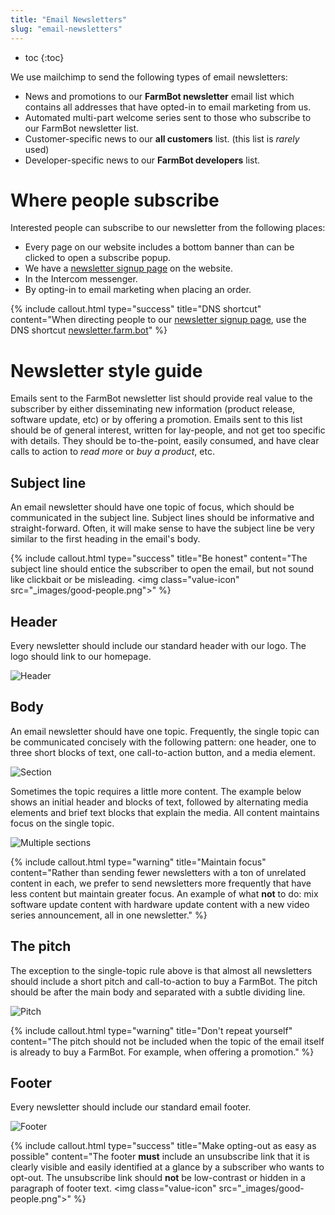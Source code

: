```yaml
---
title: "Email Newsletters"
slug: "email-newsletters"
---
```


* toc
{:toc}

We use mailchimp to send the following types of email newsletters:
  * News and promotions to our **FarmBot newsletter** email list which contains all addresses that have opted-in to email marketing from us.
  * Automated multi-part welcome series sent to those who subscribe to our FarmBot newsletter list.
  * Customer-specific news to our **all customers** list. (this list is *rarely* used)
  * Developer-specific news to our **FarmBot developers** list.

# Where people subscribe
Interested people can subscribe to our newsletter from the following places:
  * Every page on our website includes a bottom banner than can be clicked to open a subscribe popup.
  * We have a [newsletter signup page](http://newsletter.farm.bot) on the website.
  * In the Intercom messenger.
  * By opting-in to email marketing when placing an order.

{%
include callout.html
type="success"
title="DNS shortcut"
content="When directing people to our [newsletter signup page](http://newsletter.farm.bot), use the DNS shortcut [newsletter.farm.bot](http://newsletter.farm.bot)"
%}

# Newsletter style guide
Emails sent to the FarmBot newsletter list should provide real value to the subscriber by either disseminating new information (product release, software update, etc) or by offering a promotion. Emails sent to this list should be of general interest, written for lay-people, and not get too specific with details. They should be to-the-point, easily consumed, and have clear calls to action to *read more* or *buy a product*, etc.

## Subject line
An email newsletter should have one topic of focus, which should be communicated in the subject line. Subject lines should be informative and straight-forward. Often, it will make sense to have the subject line be very similar to the first heading in the email's body.

{%
include callout.html
type="success"
title="Be honest"
content="The subject line should entice the subscriber to open the email, but not sound like clickbait or be misleading. <span><img class=\"value-icon\" src=\"_images/good-people.png\"></span>"
%}

## Header
Every newsletter should include our standard header with our logo. The logo should link to our homepage.

![Header](_images/Header.jpg)

## Body
An email newsletter should have one topic. Frequently, the single topic can be communicated concisely with the following pattern: one header, one to three short blocks of text, one call-to-action button, and a media element.

![Section](_images/Section.jpg)

Sometimes the topic requires a little more content. The example below shows an initial header and blocks of text, followed by alternating media elements and brief text blocks that explain the media. All content maintains focus on the single topic.

![Multiple sections](_images/Multiple_sections.jpg)



{%
include callout.html
type="warning"
title="Maintain focus"
content="Rather than sending fewer newsletters with a ton of unrelated content in each, we prefer to send newsletters more frequently that have less content but maintain greater focus. An example of what **not** to do: mix software update content with hardware update content with a new video series announcement, all in one newsletter."
%}

## The pitch
The exception to the single-topic rule above is that almost all newsletters should include a short pitch and call-to-action to buy a FarmBot. The pitch should be after the main body and separated with a subtle dividing line.

![Pitch](_images/Pitch.jpg)



{%
include callout.html
type="warning"
title="Don't repeat yourself"
content="The pitch should not be included when the topic of the email itself is already to buy a FarmBot. For example, when offering a promotion."
%}

## Footer
Every newsletter should include our standard email footer.

![Footer](_images/Footer.jpg)



{%
include callout.html
type="success"
title="Make opting-out as easy as possible"
content="The footer **must** include an unsubscribe link that it is clearly visible and easily identified at a glance by a subscriber who wants to opt-out. The unsubscribe link should **not** be low-contrast or hidden in a paragraph of footer text. <span><img class=\"value-icon\" src=\"_images/good-people.png\"></span>"
%}




